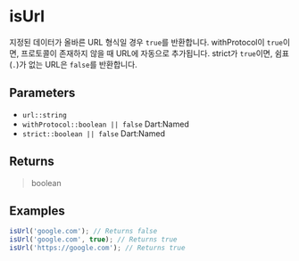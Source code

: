 # isUrl <Badge type="tip" text="JavaScript" /><Badge type="info" text="Dart" />

지정된 데이터가 올바른 URL 형식일 경우 `true`를 반환합니다. withProtocol이 `true`이면, 프로토콜이 존재하지 않을 때 URL에 자동으로 추가됩니다. strict가 `true`이면, 쉼표(`.`)가 없는 URL은 `false`를 반환합니다.

## Parameters

- `url::string`
- `withProtocol::boolean || false` <span class="named">Dart:Named</span>
- `strict::boolean || false` <span class="named">Dart:Named</span>

## Returns

> boolean

## Examples

```javascript
isUrl('google.com'); // Returns false
isUrl('google.com', true); // Returns true
isUrl('https://google.com'); // Returns true
```
